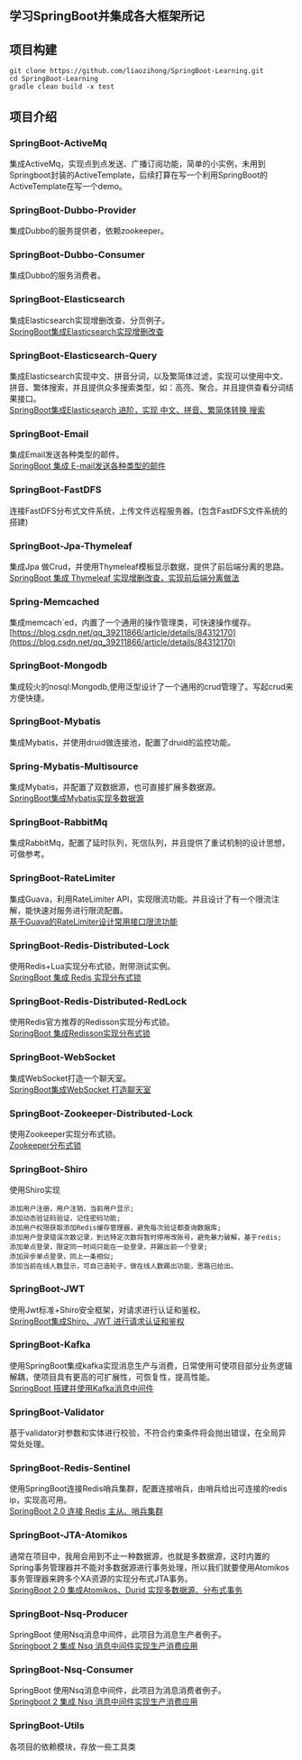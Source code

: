 ## 学习SpringBoot并集成各大框架所记

## 项目构建
```
git clone https://github.com/liaozihong/SpringBoot-Learning.git 
cd SpringBoot-Learning
gradle clean build -x test
```
## 项目介绍

### SpringBoot-ActiveMq
集成ActiveMq，实现点到点发送、广播订阅功能，简单的小实例，未用到Springboot封装的ActiveTemplate，后续打算在写一个利用SpringBoot的ActiveTemplate在写一个demo。  

### SpringBoot-Dubbo-Provider
集成Dubbo的服务提供者，依赖zookeeper。  

### SpringBoot-Dubbo-Consumer
集成Dubbo的服务消费者。

### SpringBoot-Elasticsearch
集成Elasticsearch实现增删改查、分页例子。  
[SpringBoot集成Elasticsearch实现增删改查](https://blog.csdn.net/qq_39211866/article/details/84980416)

### SpringBoot-Elasticsearch-Query
集成Elasticsearch实现中文、拼音分词，以及繁简体过滤，实现可以使用中文、拼音、繁体搜索，并且提供众多搜索类型，如：高亮、聚合。并且提供查看分词结果接口。  
[SpringBoot集成Elasticsearch 进阶，实现 中文、拼音、繁简体转换 搜索](https://blog.csdn.net/qq_39211866/article/details/85178707)

### SpringBoot-Email
集成Email发送各种类型的邮件。  
[SpringBoot 集成 E-mail发送各种类型的邮件
](https://blog.csdn.net/qq_39211866/article/details/84843977)

### SpringBoot-FastDFS
连接FastDFS分布式文件系统，上传文件远程服务器。(包含FastDFS文件系统的搭建)  

### SpringBoot-Jpa-Thymeleaf
集成Jpa 做Crud，并使用Thymeleaf模板显示数据，提供了前后端分离的思路。  
[SpringBoot 集成 Thymeleaf 实现增删改查，实现前后端分离做法
](https://blog.csdn.net/qq_39211866/article/details/84452874)

### Spring-Memcached
集成memcach`ed，内置了一个通用的操作管理类，可快速操作缓存。  
[https://blog.csdn.net/qq_39211866/article/details/84312170](https://blog.csdn.net/qq_39211866/article/details/84312170)   

### SpringBoot-Mongodb 
集成较火的nosql:Mongodb,使用泛型设计了一个通用的crud管理了。写起crud来方便快捷。  

### SpringBoot-Mybatis
集成Mybatis，并使用druid做连接池，配置了druid的监控功能。  

### Spring-Mybatis-Multisource
集成Mybatis，并配置了双数据源，也可直接扩展多数据源。  
[SpringBoot集成Mybatis实现多数据源
](https://blog.csdn.net/qq_39211866/article/details/84843885)

### SpringBoot-RabbitMq
集成RabbitMq，配置了延时队列，死信队列，并且提供了重试机制的设计思想，可做参考。  

### SpringBoot-RateLimiter
集成Guava，利用RateLimiter API，实现限流功能。并且设计了有一个限流注解，能快速对服务进行限流配置。  
[基于Guava的RateLimiter设计常用接口限流功能
](https://blog.csdn.net/qq_39211866/article/details/84312116)

### SpringBoot-Redis-Distributed-Lock
使用Redis+Lua实现分布式锁，附带测试实例。  
[SpringBoot 集成 Redis 实现分布式锁
](https://blog.csdn.net/qq_39211866/article/details/84843861)

### SpringBoot-Redis-Distributed-RedLock
使用Redis官方推荐的Redisson实现分布式锁。   
[SpringBoot 集成Redisson实现分布式锁
](https://blog.csdn.net/qq_39211866/article/details/84843849)

### SpringBoot-WebSocket
集成WebSocket打造一个聊天室。  
[SpringBoot集成WebSocket 打造聊天室
](https://blog.csdn.net/qq_39211866/article/details/84843923)  

### SpringBoot-Zookeeper-Distributed-Lock
使用Zookeeper实现分布式锁。  
[Zookeeper分布式锁](https://blog.csdn.net/qq_39211866/article/details/84844005)

### SpringBoot-Shiro
使用Shiro实现  
```
添加用户注册，用户注销，当前用户显示;  
添加动态验证码验证，记住密码功能;
添加用户权限获取添加Redis缓存管理器，避免每次验证都查询数据库;
添加用户登录错误次数记录，到达特定次数将暂时停用改账号，避免暴力破解，基于redis;
添加单点登录，限定同一时间只能在一处登录，并踢出前一个登录;
添加异步单点登录，同上一条相似;
添加当前在线人数显示，可自己造轮子，做在线人数踢出功能，思路已给出。
```

### SpringBoot-JWT
使用Jwt标准+Shiro安全框架，对请求进行认证和鉴权。  
[SpringBoot集成Shiro、JWT 进行请求认证和鉴权](https://blog.csdn.net/qq_39211866/article/details/85222852)

### SpringBoot-Kafka  
使用SpringBoot集成kafka实现消息生产与消费，日常使用可使项目部分业务逻辑解耦，使项目具有更高的可扩展性，可恢复性，提高性能。   
[SpringBoot 搭建并使用Kafka消息中间件](https://blog.csdn.net/qq_39211866/article/details/85332030)

### SpringBoot-Validator
基于validator对参数和实体进行校验，不符合约束条件将会抛出错误，在全局异常处处理。  

### SpringBoot-Redis-Sentinel
使用SpringBoot连接Redis哨兵集群，配置连接哨兵，由哨兵给出可连接的redis ip，实现高可用。  
[SpringBoot 2.0 连接 Redis 主从、哨兵集群](https://blog.csdn.net/qq_39211866/article/details/88067664)

### SpringBoot-JTA-Atomikos
通常在项目中，我用会用到不止一种数据源，也就是多数据源，这时内置的Spring事务管理器并不能对多数据源进行事务处理，所以我们就要使用Atomikos事务管理器来跨多个XA资源的实现分布式JTA事务。   
[SpringBoot 2.0 集成Atomikos、Durid 实现多数据源、分布式事务](https://blog.csdn.net/qq_39211866/article/details/86547674)

### SpringBoot-Nsq-Producer
SpringBoot 使用Nsq消息中间件，此项目为消息生产者例子。  
[Springboot 2 集成 Nsq 消息中间件实现生产消费应用](https://blog.csdn.net/qq_39211866/article/details/88360559)  

### SpringBoot-Nsq-Consumer
SpringBoot 使用Nsq消息中间件，此项目为消息消费者例子。  
[Springboot 2 集成 Nsq 消息中间件实现生产消费应用](https://blog.csdn.net/qq_39211866/article/details/88360559)  

### SpringBoot-Utils
各项目的依赖模块，存放一些工具类
